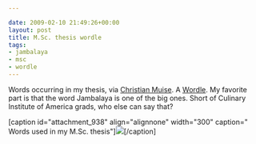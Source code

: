 ```yaml
---

date: 2009-02-10 21:49:26+00:00
layout: post
title: M.Sc. thesis wordle
tags:
- jambalaya
- msc
- wordle
---
```


Words occurring in my thesis, via [Christian Muise](http://haz-tech.blogspot.com/2009/02/masters-thesis.html). A [Wordle](http://www.wordle.net/). My favorite part is that the word Jambalaya is one of the big ones. Short of Culinary Institute of America grads, who else can say that?





[caption id="attachment_938" align="alignnone" width="300" caption="    Words used in my M.Sc. thesis"][![](http://fink08.files.wordpress.com/2009/12/neil-thesis-wordle.png?w=300)](http://fink08.files.wordpress.com/2009/12/neil-thesis-wordle.png)[/caption]
